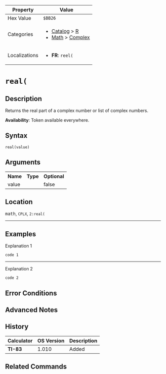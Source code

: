 | Property      | Value |
|---------------|-------|
| Hex Value     | `$BB26`|
| Categories    | <ul><li>[Catalog](../categories/Catalog.md) > [R](../categories/Catalog.md#R)</li><li>[Math](../categories/Math.md) > [Complex](../categories/Math.md#Complex)</li></ul> |
| Localizations | <ul><li><b>FR</b>: `reel(`</li></ul> |

# `real(`

## Description
Returns the real part of a complex number or list of complex numbers.


<b>Availability</b>: Token available everywhere.

## Syntax
`real(value)`

## Arguments
<table>
<tr><th>Name</th><th>Type</th><th>Optional</th></tr>

<tr><td>value</td><td></td><td>false</td></tr>

</table>

## Location
<kbd>math</kbd>, `CPLX`, `2:real(`
<hr>

## Examples

Explanation 1
```ti-basic
code 1
```
---
Explanation 2
```ti-basic
code 2
```

## Error Conditions


## Advanced Notes


## History
| Calculator | OS Version | Description |
|------------|------------|-------------|
| <b>TI-83</b> | 1.010 | Added

## Related Commands

    
